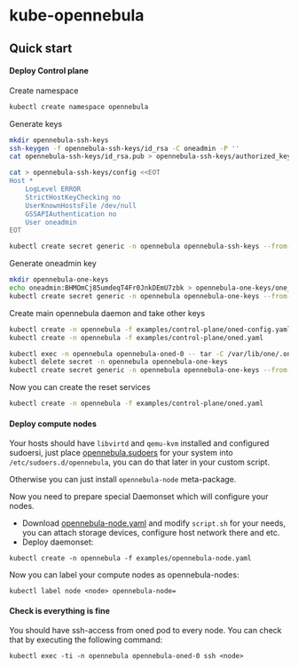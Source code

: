 # kube-opennebula

## Quick start

#### Deploy Control plane

Create namespace

```bash
kubectl create namespace opennebula
```

Generate keys

```bash
mkdir opennebula-ssh-keys
ssh-keygen -f opennebula-ssh-keys/id_rsa -C oneadmin -P ''
cat opennebula-ssh-keys/id_rsa.pub > opennebula-ssh-keys/authorized_keys

cat > opennebula-ssh-keys/config <<EOT
Host *
    LogLevel ERROR
    StrictHostKeyChecking no
    UserKnownHostsFile /dev/null
    GSSAPIAuthentication no
    User oneadmin
EOT

kubectl create secret generic -n opennebula opennebula-ssh-keys --from-file=opennebula-ssh-keys
```

Generate oneadmin key

```bash
mkdir opennebula-one-keys
echo oneadmin:BHMOmCj85umdeqT4Fr0JnkDEmU7zbk > opennebula-one-keys/one_auth
kubectl create secret generic -n opennebula opennebula-one-keys --from-file=opennebula-one-keys
```

Create main opennebula daemon and take other keys

```bash
kubectl create -n opennebula -f examples/control-plane/oned-config.yaml
kubectl create -n opennebula -f examples/control-plane/oned.yaml

kubectl exec -n opennebula opennebula-oned-0 -- tar -C /var/lib/one/.one/ -cvf - . | tar -C ./opennebula-one-keys -xf -
kubectl delete secret -n opennebula opennebula-one-keys
kubectl create secret generic -n opennebula opennebula-one-keys --from-file=opennebula-one-keys
```

Now you can create the reset services

```bash
kubectl create -n opennebula -f examples/control-plane/oned.yaml
```

#### Deploy compute nodes

Your hosts should have `libvirtd` and `qemu-kvm` installed and configured sudoersi, just place [opennebula.sudoers](https://github.com/OpenNebula/one/search?q=filename%3Aopennebula.sudoers) for your system into `/etc/sudoers.d/opennebula`, you can do that later in your custom script.

Otherwise you can just install `opennebula-node` meta-package.

Now you need to prepare special Daemonset which will configure your nodes.

* Download [opennebula-node.yaml](examples/opennebula-node.yaml) and modify `script.sh` for your needs, you can attach storage devices, configure host network there and etc.
* Deploy daemonset:

```
kubectl create -n opennebula -f examples/opennebula-node.yaml
```

Now you can label your compute nodes as opennebula-nodes:

```
kubectl label node <node> opennebula-node=
```

#### Check is everything is fine

You should have ssh-access from oned pod to every node. You can check that by executing the following command:

```
kubectl exec -ti -n opennebula opennebula-oned-0 ssh <node>
```
